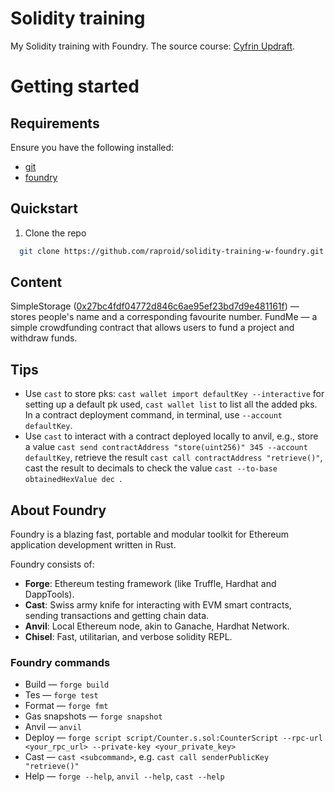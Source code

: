 # Solidity training

My Solidity training with Foundry. The source course: [Cyfrin Updraft](https://updraft.cyfrin.io/dashboard).

# Getting started

## Requirements

Ensure you have the following installed:
* [git](https://git-scm.com/)
* [foundry](https://book.getfoundry.sh/getting-started/installation)

## Quickstart
1. Clone the repo
```bash
  git clone https://github.com/raproid/solidity-training-w-foundry.git && cd solidity-training-w-foundry.git && forge build
```

## Content
SimpleStorage ([0x27bc4fdf04772d846c6ae95ef23bd7d9e481161f](https://sepolia.etherscan.io/address/0x27bc4fdf04772d846c6ae95ef23bd7d9e481161f#code))
— stores people's name and a corresponding favourite number.
FundMe — a simple crowdfunding contract that allows users to fund a project and withdraw funds.

## Tips
* Use `cast` to store pks: `cast wallet import defaultKey --interactive` for setting up a default pk
  used, `cast wallet list` to list all the added pks. In a contract deployment command, in terminal,
  use `--account defaultKey`.
* Use `cast` to interact with a contract deployed locally to anvil, e.g., store a
  value `cast send contractAddress "store(uint256)" 345 --account defaultKey`, retrieve the
  result `cast call contractAddress "retrieve()"`, cast the result to decimals to check the
  value `cast --to-base obtainedHexValue dec `.

## About Foundry
Foundry is a blazing fast, portable and modular toolkit for Ethereum application development written in Rust.

Foundry consists of:
- **Forge**: Ethereum testing framework (like Truffle, Hardhat and DappTools).
- **Cast**: Swiss army knife for interacting with EVM smart contracts, sending transactions and getting chain data.
- **Anvil**: Local Ethereum node, akin to Ganache, Hardhat Network.
- **Chisel**: Fast, utilitarian, and verbose solidity REPL.

### Foundry commands
* Build — `forge build`
* Tes — `forge test`
* Format — `forge fmt`
* Gas snapshots — `forge snapshot`
* Anvil — `anvil`
* Deploy — `forge script script/Counter.s.sol:CounterScript --rpc-url <your_rpc_url> --private-key <your_private_key>`
* Cast — `cast <subcommand>`, e.g. `cast call senderPublicKey "retrieve()"`
* Help — `forge --help`, `anvil --help`, `cast --help`
